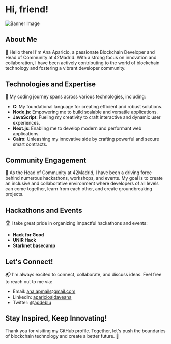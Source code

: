 # Hi, friend!

![Banner Image](https://example.com/banner-image.png)

## About Me

👋 Hello there! I'm Ana Aparicio, a passionate Blockchain Developer and Head of Community at 42Madrid. With a strong focus on innovation and collaboration, I have been actively contributing to the world of blockchain technology and fostering a vibrant developer community.

## Technologies and Expertise

🚀 My coding journey spans across various technologies, including:

- **C**: My foundational language for creating efficient and robust solutions.
- **Node.js**: Empowering me to build scalable and versatile applications.
- **JavaScript**: Fueling my creativity to craft interactive and dynamic user experiences.
- **Next.js**: Enabling me to develop modern and performant web applications.
- **Cairo**: Unleashing my innovative side by crafting powerful and secure smart contracts.

## Community Engagement

🤝 As the Head of Community at 42Madrid, I have been a driving force behind numerous hackathons, workshops, and events. My goal is to create an inclusive and collaborative environment where developers of all levels can come together, learn from each other, and create groundbreaking projects.


## Hackathons and Events

🏆 I take great pride in organizing impactful hackathons and events:

- **Hack for Good**
- **UNIR Hack**
- **Starknet basecamp**
  
## Let's Connect!

📬 I'm always excited to connect, collaborate, and discuss ideas. Feel free to reach out to me via:

- Email: [ana.apmail@gmail.com](mailto:ana.apmail@gmail.com)
- LinkedIn: [aparicioaldaveana](https://www.linkedin.com/in/aparicioaldaveana)
- Twitter: [@apdeblu](https://twitter.com/apdeblu)

## Stay Inspired, Keep Innovating!

Thank you for visiting my GitHub profile. Together, let's push the boundaries of blockchain technology and create a better future. 🌟
